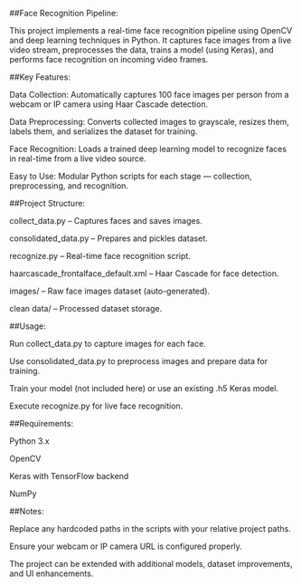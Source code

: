 ##Face Recognition Pipeline:

This project implements a real-time face recognition pipeline using OpenCV and deep learning techniques in Python. It captures face images from a live video stream, preprocesses the data, trains a model (using Keras), and performs face recognition on incoming video frames.

##Key Features:

Data Collection: Automatically captures 100 face images per person from a webcam or IP camera using Haar Cascade detection.

Data Preprocessing: Converts collected images to grayscale, resizes them, labels them, and serializes the dataset for training.

Face Recognition: Loads a trained deep learning model to recognize faces in real-time from a live video source.

Easy to Use: Modular Python scripts for each stage — collection, preprocessing, and recognition.

##Project Structure:

collect_data.py – Captures faces and saves images.

consolidated_data.py – Prepares and pickles dataset.

recognize.py – Real-time face recognition script.

haarcascade_frontalface_default.xml – Haar Cascade for face detection.

images/ – Raw face images dataset (auto-generated).

clean data/ – Processed dataset storage.

##Usage:

Run collect_data.py to capture images for each face.

Use consolidated_data.py to preprocess images and prepare data for training.

Train your model (not included here) or use an existing .h5 Keras model.

Execute recognize.py for live face recognition.

##Requirements:

Python 3.x

OpenCV

Keras with TensorFlow backend

NumPy

##Notes:

Replace any hardcoded paths in the scripts with your relative project paths.

Ensure your webcam or IP camera URL is configured properly.

The project can be extended with additional models, dataset improvements, and UI enhancements.
